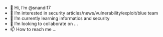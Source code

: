 - 👋 Hi, I’m @snandi17
- 👀 I’m interested in security articles/news/vulnerability/exploit/blue team
- 🌱 I’m currently learning informatics and security
- 💞️ I’m looking to collaborate on ...
- 📫 How to reach me ...

<!---
snandi17/snandi17 is a ✨ special ✨ repository because its `README.md` (this file) appears on your GitHub profile.
You can click the Preview link to take a look at your changes.
--->
